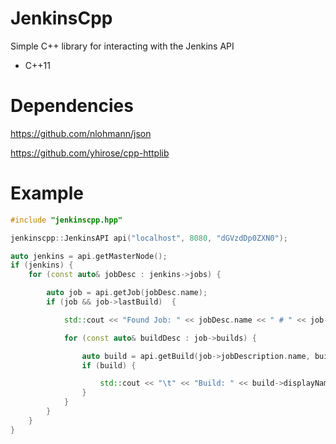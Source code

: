 # JenkinsCpp
Simple C++ library for interacting with the Jenkins API
* C++11

# Dependencies
https://github.com/nlohmann/json

https://github.com/yhirose/cpp-httplib

# Example
```c++
#include "jenkinscpp.hpp"

jenkinscpp::JenkinsAPI api("localhost", 8080, "dGVzdDp0ZXN0");

auto jenkins = api.getMasterNode();
if (jenkins) {
    for (const auto& jobDesc : jenkins->jobs) {

        auto job = api.getJob(jobDesc.name);
        if (job && job->lastBuild)  {

            std::cout << "Found Job: " << jobDesc.name << " # " << job->description << std::endl;

            for (const auto& buildDesc : job->builds) {

                auto build = api.getBuild(job->jobDescription.name, buildDesc.number);
                if (build) {

                    std::cout << "\t" << "Build: " << build->displayName << " # " << build->result << std::endl;
                }
            }
        }
    }
}
```
